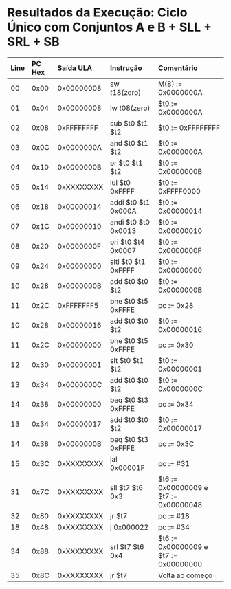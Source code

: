 # Resultados da Execução: Ciclo Único com Conjuntos A e B + SLL + SRL + SB

| Line   | PC Hex | Saída ULA  | Instrução           | Comentário         |
|:-------|:-------|:-----------|:--------------------|:-------------------|
| 00     | 0x00   | 0x00000008 | sw $t1 8($zero)     | M(8) := 0x0000000A |
| 01     | 0x04   | 0x00000008 | lw $t0 8($zero)     | $t0 := 0x0000000A  |
| 02     | 0x08   | 0xFFFFFFFF | sub $t0 $t1 $t2     | $t0 := 0xFFFFFFFF  |
| 03     | 0x0C   | 0x0000000A | and $t0 $t1 $t2     | $t0 := 0x0000000A  |
| 04     | 0x10   | 0x0000000B | or $t0 $t1 $t2      | $t0 := 0x0000000B  |
| 05     | 0x14   | 0xXXXXXXXX | lui $t0 0xFFFF      | $t0 := 0xFFFF0000  |
| 06     | 0x18   | 0x00000014 | addi $t0 $t1 0x000A | $t0 := 0x00000014  |
| 07     | 0x1C   | 0x00000010 | andi $t0 $t0 0x0013 | $t0 := 0x00000010  |
| 08     | 0x20   | 0x0000000F | ori $t0 $t4 0x0007  | $t0 := 0x0000000F  |
| 09     | 0x24   | 0x00000000 | slti $t0 $t1 0xFFFF | $t0 := 0x00000000  |
| 10     | 0x28   | 0x0000000B | add $t0 $t0 $t2     | $t0 := 0x0000000B  |
| 11     | 0x2C   | 0xFFFFFFF5 | bne $t0 $t5 0xFFFE  | pc := 0x28         |
| 10     | 0x28   | 0x00000016 | add $t0 $t0 $t2     | $t0 := 0x00000016  |
| 11     | 0x2C   | 0x00000000 | bne $t0 $t5 0xFFFE  | pc := 0x30         |
| 12     | 0x30   | 0x00000001 | slt $t0 $t1 $t2     | $t0 := 0x00000001  |
| 13     | 0x34   | 0x0000000C | add $t0 $t0 $t2     | $t0 := 0x0000000C  |
| 14     | 0x38   | 0x00000000 | beq $t0 $t3 0xFFFE  | pc := 0x34         |
| 13     | 0x34   | 0x00000017 | add $t0 $t0 $t2     | $t0 := 0x00000017  |
| 14     | 0x38   | 0x0000000B | beq $t0 $t3 0xFFFE  | pc := 0x3C         |
| 15     | 0x3C   | 0xXXXXXXXX | jal 0x00001F        | pc := #31          |
| 31     | 0x7C   | 0xXXXXXXXX | sll $t7 $t6 0x3     | $t6 := 0x00000009 e $t7 := 0x00000048 |
| 32     | 0x80   | 0xXXXXXXXX | jr $t7              | pc := #18          |
| 18     | 0x48   | 0xXXXXXXXX | j 0x000022          | pc := #34          |
| 34     | 0x88   | 0xXXXXXXXX | srl $t7 $t6 0x4     | $t6 := 0x00000009 e $t7 := 0x00000000 |
| 35     | 0x8C   | 0xXXXXXXXX | jr $t7              | Volta ao começo    |
